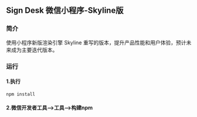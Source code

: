 ## Sign Desk 微信小程序-Skyline版

### 简介

使用小程序新版渲染引擎 Skyline 重写的版本，提升产品性能和用户体验，预计未来成为主要迭代版本。

### 运行

#### 1.执行

```shell
npm install
```

#### 2.微信开发者工具-->工具-->构建npm

